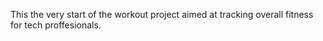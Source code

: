  This the very start of the workout project aimed at tracking overall fitness for tech proffesionals.
